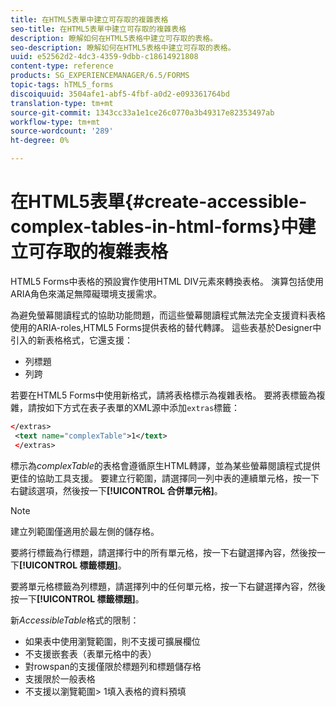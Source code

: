```yaml
---
title: 在HTML5表單中建立可存取的複雜表格
seo-title: 在HTML5表單中建立可存取的複雜表格
description: 瞭解如何在HTML5表格中建立可存取的表格。
seo-description: 瞭解如何在HTML5表格中建立可存取的表格。
uuid: e52562d2-4dc3-4359-9dbb-c18614921808
content-type: reference
products: SG_EXPERIENCEMANAGER/6.5/FORMS
topic-tags: hTML5_forms
discoiquuid: 3504afe1-abf5-4fbf-a0d2-e093361764bd
translation-type: tm+mt
source-git-commit: 1343cc33a1e1ce26c0770a3b49317e82353497ab
workflow-type: tm+mt
source-wordcount: '289'
ht-degree: 0%

---
```



# 在HTML5表單{#create-accessible-complex-tables-in-html-forms}中建立可存取的複雜表格

HTML5 Forms中表格的預設實作使用HTML DIV元素來轉換表格。 演算包括使用ARIA角色來滿足無障礙環境支援需求。

為避免螢幕閱讀程式的協助功能問題，而這些螢幕閱讀程式無法完全支援資料表格使用的ARIA-roles,HTML5 Forms提供表格的替代轉譯。 這些表基於Designer中引入的新表格格式，它還支援：

* 列標題
* 列跨

若要在HTML5 Forms中使用新格式，請將表格標示為複雜表格。 要將表標籤為複雜，請按如下方式在表子表單的XML源中添加`extras`標籤：

```xml
</extras>
 <text name="complexTable">1</text>
 </extras>
```

標示為&#x200B;*complexTable*&#x200B;的表格會遵循原生HTML轉譯，並為某些螢幕閱讀程式提供更佳的協助工具支援。  要建立行範圍，請選擇同一列中表的連續單元格，按一下右鍵該選項，然後按一下&#x200B;**[!UICONTROL 合併單元格]**。

>[!NOTE]
>
>建立列範圍僅適用於最左側的儲存格。

要將行標籤為行標題，請選擇行中的所有單元格，按一下右鍵選擇內容，然後按一下&#x200B;**[!UICONTROL 標籤標題]**。

要將單元格標籤為列標題，請選擇列中的任何單元格，按一下右鍵選擇內容，然後按一下&#x200B;**[!UICONTROL 標籤標題]**。

新&#x200B;*AccessibleTable*&#x200B;格式的限制：

* 如果表中使用瀏覽範圍，則不支援可擴展欄位
* 不支援嵌套表（表單元格中的表）
* 對rowspan的支援僅限於標題列和標題儲存格
* 支援限於一般表格
* 不支援以瀏覽範圍> 1填入表格的資料預填

